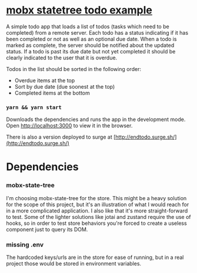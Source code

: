 # [mobx statetree todo example](http://endtodo.surge.sh/)

A simple todo app that loads a list of todos (tasks which need to be completed) from a remote server. Each todo has a status indicating if it has been completed or not as well as an optional due date. When a todo is marked as complete, the server should be notified about the updated status. If a todo is past its due date but not yet completed it should be clearly indicated to the user that it is overdue.

Todos in the list should be sorted in the following order:

- Overdue items at the top
- Sort by due date (due soonest at the top)
- Completed items at the bottom

### `yarn && yarn start`

Downloads the dependencies and runs the app in the development mode.\
Open [http://localhost:3000](http://localhost:3000) to view it in the browser.

There is also a version deployed to surge at [http://endtodo.surge.sh/](http://endtodo.surge.sh/)

# Dependencies

### mobx-state-tree

I'm choosing mobx-state-tree for the store. This might be a heavy solution for the scope of this project, but it's an illustration of what I would reach for in a more complicated application. I also like that it's more straight-forward to test. Some of the lighter solutions like jotai and zustand require the use of hooks, so in order to test store behaviors you're forced to create a useless component just to query its DOM.

### missing .env

The hardcoded keys/urls are in the store for ease of running, but in a real project those would be stored in environment variables.
